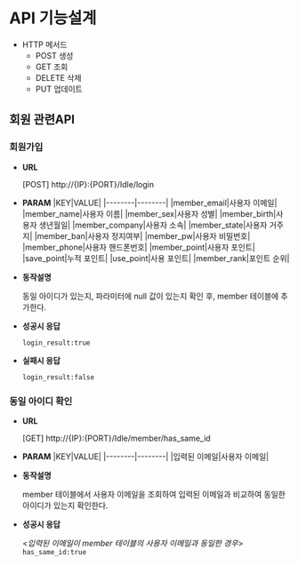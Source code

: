 # API 기능설계

* HTTP 메서드
    * POST 생성
    * GET 조회
    * DELETE 삭제
    * PUT 업데이트

## 회원 관련API

### 회원가입

* **URL**

    [POST] http://{IP}:{PORT}/Idle/login

* **PARAM**
    |KEY|VALUE|
    |--------|--------|
    |member_email|사용자 이메일|
    |member_name|사용자 이름|
    |member_sex|사용자 성별|
    |member_birth|사용자 생년월일|
    |member_company|사용자 소속|
    |member_state|사용자 거주지|
    |member_ban|사용자 정지여부|
    |member_pw|사용자 비밀번호|
    |member_phone|사용자 핸드폰번호|
    |member_point|사용자 포인트|
    |save_point|누적 포인트|
    |use_point|사용 포인트|
    |member_rank|포인트 순위|

* **동작설명**

    동일 아이디가 있는지, 파라미터에 null 값이 있는지 확인 후, member 테이블에 추가한다.

* **성공시 응답**

    `login_result:true`

* **실패시 응답**

    `login_result:false`


### 동일 아이디 확인

* **URL**

    [GET] http://{IP}:{PORT}/Idle/member/has_same_id

* **PARAM**
    |KEY|VALUE|
    |--------|--------|
    |입력된 이메일|사용자 이메일|

* **동작설명**

    member 테이블에서 사용자 이메일을 조회하여 입력된 이메일과 비교하여 동일한 아이디가 있는지 확인한다.

* **성공시 응답**

    <_입력된 이메일이 member 테이블의 사용자 이메일과 동일한 경우_>
    `has_same_id:true`
